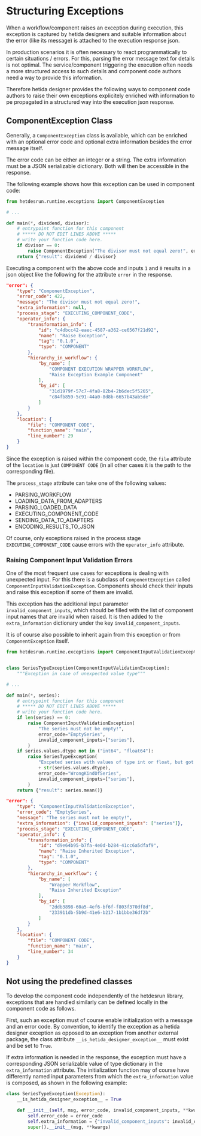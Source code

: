# Structuring Exceptions

When a workflow/component raises an exception during execution, this exception is captured by hetida designers and suitable information about the error (like its message) is attached to the execution response json.

In production scenarios it is often necessary to react programmatically to certain situations / errors. For this, parsing the error message text for details is not optimal. The service/component triggering the execution often needs a more structured access to such details and component code authors need a way to provide this information.

Therefore hetida designer provides the following ways to component code authors to raise their own exceptions explicitely enriched with information to pe propagated in a structured way into the execution json response.

## ComponentException Class

Generally, a `ComponentException` class is available, which can be enriched with an optional error code and optional extra information besides the error message itself.

The error code can be either an integer or a string. The extra information must be a JSON serializable dictionary. Both will then be accessible in the response.

The following example shows how this exception can be used in component code:

```python
from hetdesrun.runtime.exceptions import ComponentException

# ...

def main(*, dividend, divisor):
    # entrypoint function for this component
    # ***** DO NOT EDIT LINES ABOVE *****
    # write your function code here.
    if divisor == 0:
        raise ComponentException("The divisor must not equal zero!", error_code=422)
    return {"result": dividend / divisor}
```

Executing a component with the above code and inputs `1` and `0` results in a json object like the following for the attribute `error` in the response.

```json
"error": {
    "type": "ComponentException",
    "error_code": 422,
    "message": "The divisor must not equal zero!",
    "extra_information": null,
    "process_stage": "EXECUTING_COMPONENT_CODE",
    "operator_info": {
        "transformation_info": {
            "id": "c4dbcc42-eaec-4587-a362-ce6567f21d92",
            "name": "Raise Exception",
            "tag": "0.1.0",
            "type": "COMPONENT"
        },
        "hierarchy_in_workflow": {
            "by_name": [
                "COMPONENT EXECUTION WRAPPER WORKFLOW",
                "Raise Exception Example Component"
            ],
            "by_id": [
                "31d1979f-57c7-4fa8-82b4-2b6dec5f5265",
                "c84fb859-5c91-44a0-8d8b-6657b43ab5de"
            ]
        }
    },
    "location": {
        "file": "COMPONENT CODE",
        "function_name": "main",
        "line_number": 29
    }
}
```

Since the exception is raised within the component code, the `file` attribute of the `location` is just `COMPONENT CODE` (in all other cases it is the path to the corresponding file).

The `process_stage` attribute can take one of the following values:
* PARSING_WORKFLOW
* LOADING_DATA_FROM_ADAPTERS
* PARSING_LOADED_DATA
* EXECUTING_COMPONENT_CODE
* SENDING_DATA_TO_ADAPTERS 
* ENCODING_RESULTS_TO_JSON

Of course, only exceptions raised in the process stage `EXECUTING_COMPONENT_CODE` cause errors with the `operator_info` attribute.

### Raising Component Input Validation Errors

One of the most frequent use cases for exceptions is dealing with unexpected input. For this there is a subclass of `ComponentException` called `ComponentInputValidationException`. Components should check their inputs and raise this exception if some of them are invalid.

This exception has the additional input parameter `invalid_component_inputs`, which should be filled with the list of component input names that are invalid when raised. It is then added to the `extra_information` dictionary under the key `invalid_component_inputs`.

It is of course also possible to inherit again from this exception or from `ComponentException` itself.

```python
from hetdesrun.runtime.exceptions import ComponentInputValidationException


class SeriesTypeException(ComponentInputValidationException):
    """Exception in case of unexpected value type"""

# ...

def main(*, series):
    # entrypoint function for this component
    # ***** DO NOT EDIT LINES ABOVE *****
    # write your function code here.
    if len(series) == 0:
        raise ComponentInputValidationException(
            "The series must not be empty!",
            error_code="EmptySeries",
            invalid_component_inputs=["series"],
        )
    if series.values.dtype not in ("int64", "float64"):
        raise SeriesTypeException(
            "Excpeted series with values of type int or float, but got type "
            + str(series.values.dtype),
            error_code="WrongKindOfSeries",
            invalid_component_inputs=["series"],
        )
    return {"result": series.mean()}
```

```json
"error": {
    "type": "ComponentInputValidationException",
    "error_code": "EmptySeries",
    "message": "The series must not be empty!",
    "extra_information": {"invalid_component_inputs": ["series"]},
    "process_stage": "EXECUTING_COMPONENT_CODE",
    "operator_info": {
        "transformation_info": {
            "id": "d9e64b95-b7fa-4e0d-b284-41cc6a5dfaf9",
            "name": "Raise Inherited Exception",
            "tag": "0.1.0",
            "type": "COMPONENT"
        },
        "hierarchy_in_workflow": {
            "by_name": [
                "Wrapper Workflow",
                "Raise Inherited Exception"
            ],
            "by_id": [
                "2ddb3898-60a5-4ef6-bf6f-f803f370df8d",
                "233911db-5b9d-41e6-b217-1b1bbe36df2b"
            ]
        }
    },
    "location": {
        "file": "COMPONENT CODE",
        "function_name": "main",
        "line_number": 34
    }
}
```

## Not using the predefined classes
To develop the component code independently of the hetdesrun library, exceptions that are handled similarly can be defined locally in the component code as follows.

First, such an exception must of course enable initialization with a message and an error code.
By convention, to identify the exception as a hetida designer exception as opposed to an exception from another external package, the class attribute `__is_hetida_designer_exception__` must exist and be set to `True`.

If extra information is needed in the response, the exception must have a corresponding JSON serializable value of type dictionary in the `extra_information` attribute. The initialization function may of course have differently named input parameters from which the `extra_information` value is composed, as shown in the following example:

```python
class SeriesTypeException(Exception):
    __is_hetida_designer_exception__ = True

    def __init__(self, msg, error_code, invalid_component_inputs, **kwargs) -> None:
        self.error_code = error_code
        self.extra_information = {"invalid_component_inputs": invalid_component_inputs}
        super().__init__(msg, **kwargs)
```
